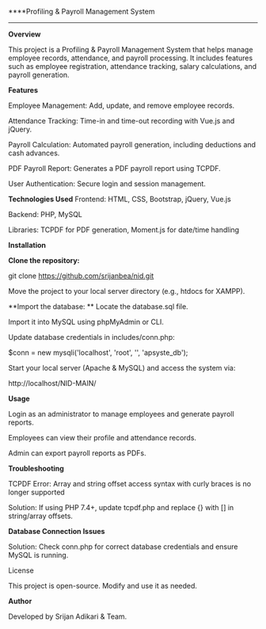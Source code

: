 ****Profiling & Payroll Management System
****
**Overview**

This project is a Profiling & Payroll Management System that helps manage employee records, attendance, and payroll processing. It includes features such as employee registration, attendance tracking, salary calculations, and payroll generation.

**Features**

Employee Management: Add, update, and remove employee records.

Attendance Tracking: Time-in and time-out recording with Vue.js and jQuery.

Payroll Calculation: Automated payroll generation, including deductions and cash advances.

PDF Payroll Report: Generates a PDF payroll report using TCPDF.

User Authentication: Secure login and session management.

**Technologies Used**
Frontend: HTML, CSS, Bootstrap, jQuery, Vue.js

Backend: PHP, MySQL

Libraries: TCPDF for PDF generation, Moment.js for date/time handling

**Installation**

**Clone the repository:**

git clone https://github.com/srijanbea/nid.git

Move the project to your local server directory (e.g., htdocs for XAMPP).

**Import the database:
**
Locate the database.sql file.

Import it into MySQL using phpMyAdmin or CLI.

Update database credentials in includes/conn.php:

$conn = new mysqli('localhost', 'root', '', 'apsyste_db');

Start your local server (Apache & MySQL) and access the system via:

http://localhost/NID-MAIN/

**Usage**

Login as an administrator to manage employees and generate payroll reports.

Employees can view their profile and attendance records.

Admin can export payroll reports as PDFs.

**Troubleshooting**

TCPDF Error: Array and string offset access syntax with curly braces is no longer supported

Solution: If using PHP 7.4+, update tcpdf.php and replace {} with [] in string/array offsets.

**Database Connection Issues**

Solution: Check conn.php for correct database credentials and ensure MySQL is running.

License

This project is open-source. Modify and use it as needed.

**Author**

Developed by Srijan Adikari & Team.

